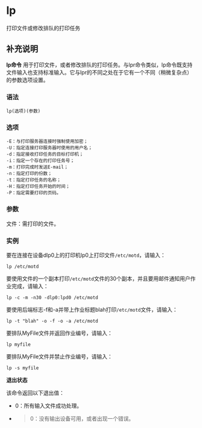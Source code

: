 lp
===

打印文件或修改排队的打印任务

## 补充说明

**lp命令** 用于打印文件，或者修改排队的打印任务。与lpr命令类似，lp命令既支持文件输入也支持标准输入。它与lpr的不同之处在于它有一个不同（稍微复杂点）的参数选项设置。

### 语法  

```
lp(选项)(参数)
```

### 选项  

```
-E：与打印服务器连接时强制使用加密；
-U：指定连接打印服务器时使用的用户名；
-d：指定接收打印任务的目标打印机；
-i：指定一个存在的打印任务号；
-m：打印完成时发送E-mail；
-n：指定打印的份数；
-t：指定打印任务的名称；
-H：指定打印任务开始的时间；
-P：指定需要打印的页码。
```

### 参数  

文件：需打印的文件。

### 实例  

要在连接在设备dlp0上的打印机lp0上打印文件`/etc/motd`，请输入：

```
lp /etc/motd
```

要使用文件的一个副本打印`/etc/motd`文件的30个副本，并且要用邮件通知用户作业完成，请输入：

```
lp -c -m -n30 -dlp0:lpd0 /etc/motd
```

要使用后端标志-f和-a并带上作业标题blah打印`/etc/motd`文件，请输入：

```
lp -t "blah" -o -f -o -a /etc/motd
```

要排队MyFile文件并返回作业编号，请输入：

```
lp myfile
```

要排队MyFile文件并禁止作业编号，请输入：

```
lp -s myfile
```

 **退出状态** 

该命令返回以下退出值：

*   0：所有输入文件成功处理。
*   >0：没有输出设备可用，或者出现一个错误。


<!-- Linux命令行搜索引擎：https://jaywcjlove.github.io/linux-command/ -->
